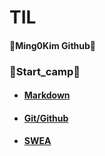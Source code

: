 # TIL

#### :rabbit:Ming0Kim Github:rabbit:


### :ocean:Start_camp:ocean:
- #### [Markdown](startcamp_220715_markdown.md)
- #### [Git/Github](startcamp_220715_gitgithub.md)
- #### [SWEA](SWEA)
